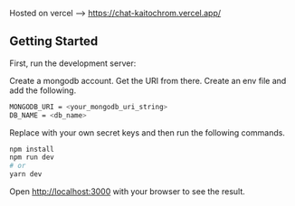 Hosted on vercel --> https://chat-kaitochrom.vercel.app/

## Getting Started

First, run the development server:

Create a mongodb account. Get the URI from there.
Create an env file and add the following.

```bash
MONGODB_URI = <your_mongodb_uri_string>
DB_NAME = <db_name>
```

Replace with your own secret keys and then run the following commands.

```bash
npm install
npm run dev
# or
yarn dev
```

Open [http://localhost:3000](http://localhost:3000) with your browser to see the result.
